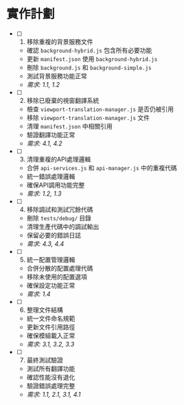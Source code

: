 # 實作計劃

- [ ] 1. 移除重複的背景服務文件
  - 確認 `background-hybrid.js` 包含所有必要功能
  - 更新 `manifest.json` 使用 `background-hybrid.js`
  - 刪除 `background.js` 和 `background-simple.js`
  - 測試背景服務功能正常
  - _需求: 1.1, 1.2_

- [ ] 2. 移除已廢棄的視窗翻譯系統
  - 檢查 `viewport-translation-manager.js` 是否仍被引用
  - 移除 `viewport-translation-manager.js` 文件
  - 清理 `manifest.json` 中相關引用
  - 驗證翻譯功能正常
  - _需求: 4.1, 4.2_

- [ ] 3. 清理重複的API處理邏輯
  - 合併 `api-services.js` 和 `api-manager.js` 中的重複代碼
  - 統一錯誤處理邏輯
  - 確保API調用功能完整
  - _需求: 1.2, 1.3_

- [ ] 4. 移除調試和測試冗餘代碼
  - 刪除 `tests/debug/` 目錄
  - 清理生產代碼中的調試輸出
  - 保留必要的錯誤日誌
  - _需求: 4.3, 4.4_

- [ ] 5. 統一配置管理邏輯
  - 合併分散的配置處理代碼
  - 移除未使用的配置選項
  - 確保設定功能正常
  - _需求: 1.4_

- [ ] 6. 整理文件結構
  - 統一文件命名規範
  - 更新文件引用路徑
  - 確保模組載入正常
  - _需求: 3.1, 3.2, 3.3_

- [ ] 7. 最終測試驗證
  - 測試所有翻譯功能
  - 確認性能沒有退化
  - 驗證錯誤處理完整
  - _需求: 1.1, 2.1, 3.1, 4.1_